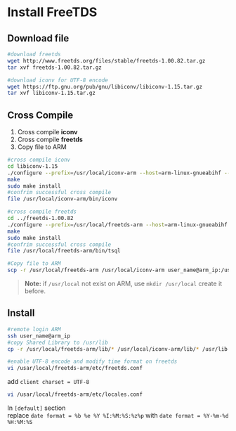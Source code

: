 # Install FreeTDS
## Download file
```bash
#download freetds
wget http://www.freetds.org/files/stable/freetds-1.00.82.tar.gz
tar xvf freetds-1.00.82.tar.gz

#download iconv for UTF-8 encode
wget https://ftp.gnu.org/pub/gnu/libiconv/libiconv-1.15.tar.gz
tar xvf libiconv-1.15.tar.gz
```
## Cross Compile

1. Cross  compile __iconv__
2. Cross  compile __freetds__
3. Copy file to ARM
```bash 
#cross compile iconv
cd libiconv-1.15 
./configure --prefix=/usr/local/iconv-arm --host=arm-linux-gnueabihf --enable-static
make 
sudo make install 
#confrim successful cross compile
file /usr/local/iconv-arm/bin/iconv

#cross compile freetds
cd ../freetds-1.00.82
./configure --prefix=/usr/local/freetds-arm --host=arm-linux-gnueabihf --enable-msdblib --with-libiconv-prefix=/usr/local/iconv-arm
make 
sudo make install
#confrim successful cross compile
file /usr/local/freetds-arm/bin/tsql

#Copy file to ARM
scp -r /usr/local/freetds-arm /usr/local/iconv-arm user_name@arm_ip:/usr/local
```
> __Note:__ if `/usr/local` not exist on ARM, use `mkdir /usr/local`  create it before.
## Install
```bash
#remote login ARM
ssh user_name@arm_ip
#copy Shared Library to /usr/lib
cp -r /usr/local/freetds-arm/lib/* /usr/local/iconv-arm/lib/* /usr/lib

#enable UTF-8 encode and modify time format on freetds
vi /usar/local/freetds-arm/etc/freetds.conf
```
add `client charset = UTF-8`
```bash
vi /usar/local/freetds-arm/etc/locales.conf
```
In `[default]` section  
replace `date format = %b %e %Y %I:%M:%S:%z%p` with `date format = %Y-%m-%d %H:%M:%S`
